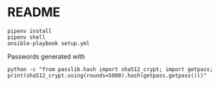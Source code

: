 # README

    pipenv install
    pipenv shell
    ansible-playbook setup.yml

Passwords generated with

    python -c "from passlib.hash import sha512_crypt; import getpass; print(sha512_crypt.using(rounds=5000).hash(getpass.getpass()))"
